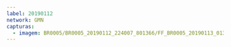 ```yaml
---
label: 20190112
network: GMN
capturas:
  - imagem: BR0005/BR0005_20190112_224007_801366/FF_BR0005_20190113_013121_475_0256000.fits_maxpixel.jpg
---
```

